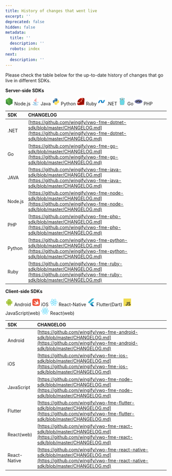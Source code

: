 ```yaml
---
title: History of changes that went live
excerpt: ''
deprecated: false
hidden: false
metadata:
  title: ''
  description: ''
  robots: index
next:
  description: ''
---
```

Please check the table below for the up-to-date history of changes that go live in different SDKs.

**Server-side SDKs**

<Cards columns={4}>
  <Card title="" href="https://github.com/wingify/vwo-fme-node-sdk/blob/master/CHANGELOG.md" _target="blank">
    <img src="https://raw.githubusercontent.com/devicons/devicon/master/icons/nodejs/nodejs-original.svg" width="24" alt="Node.js logo" /> Node.js
  </Card>

  <Card title="" href="https://github.com/wingify/vwo-fme-java-sdk/blob/master/CHANGELOG.md">
    <img src="https://raw.githubusercontent.com/devicons/devicon/master/icons/java/java-original.svg" width="24" alt="Java logo" /> Java
  </Card>

  <Card title="" href="https://github.com/wingify/vwo-fme-python-sdk/blob/master/CHANGELOG.md">
    <img src="https://raw.githubusercontent.com/devicons/devicon/master/icons/python/python-original.svg" width="24" alt="Python logo" /> Python
  </Card>

  <Card title="" href="https://github.com/wingify/vwo-fme-ruby-sdk/blob/master/CHANGELOG.md">
    <img src="https://raw.githubusercontent.com/devicons/devicon/master/icons/ruby/ruby-original.svg" width="24" alt="Ruby logo" /> Ruby
  </Card>

  <Card title="" href="https://github.com/wingify/vwo-fme-dotnet-sdk/blob/master/CHANGELOG.md">
    <img src="https://raw.githubusercontent.com/devicons/devicon/master/icons/dot-net/dot-net-original.svg" width="24" alt=".NET logo" /> .NET
  </Card>

  <Card title="" href="https://github.com/wingify/vwo-fme-go-sdk/blob/master/CHANGELOG.md">
    <img src="https://raw.githubusercontent.com/devicons/devicon/master/icons/go/go-original.svg" width="24" alt="Go logo" /> Go
  </Card>

  <Card title="" href="https://github.com/wingify/vwo-fme-php-sdk/blob/master/CHANGELOG.md">
    <img src="https://raw.githubusercontent.com/devicons/devicon/master/icons/php/php-original.svg" width="24" alt="PHP logo" /> PHP
  </Card>
</Cards>

<br />

| SDK     | CHANGELOG                                                                                                                                        |
| :------ | :----------------------------------------------------------------------------------------------------------------------------------------------- |
| .NET    | [https://github.com/wingify/vwo-fme-dotnet-sdk/blob/master/CHANGELOG.md](https://github.com/wingify/vwo-fme-dotnet-sdk/blob/master/CHANGELOG.md) |
| Go      | [https://github.com/wingify/vwo-fme-go-sdk/blob/master/CHANGELOG.md](https://github.com/wingify/vwo-fme-go-sdk/blob/master/CHANGELOG.md)         |
| JAVA    | [https://github.com/wingify/vwo-fme-java-sdk/blob/master/CHANGELOG.md](https://github.com/wingify/vwo-fme-java-sdk/blob/master/CHANGELOG.md)     |
| Node.js | [https://github.com/wingify/vwo-fme-node-sdk/blob/master/CHANGELOG.md](https://github.com/wingify/vwo-fme-node-sdk/blob/master/CHANGELOG.md)     |
| PHP     | [https://github.com/wingify/vwo-fme-php-sdk/blob/master/CHANGELOG.md](https://github.com/wingify/vwo-fme-php-sdk/blob/master/CHANGELOG.md)       |
| Python  | [https://github.com/wingify/vwo-fme-python-sdk/blob/master/CHANGELOG.md](https://github.com/wingify/vwo-fme-python-sdk/blob/master/CHANGELOG.md) |
| Ruby    | [https://github.com/wingify/vwo-fme-ruby-sdk/blob/master/CHANGELOG.md](https://github.com/wingify/vwo-fme-ruby-sdk/blob/master/CHANGELOG.md)     |

**Client-side SDKs**

<Cards columns={4}>
  <Card title="" href="https://github.com/wingify/vwo-fme-android-sdk/blob/master/CHANGELOG.md">
    <img src="https://raw.githubusercontent.com/devicons/devicon/master/icons/android/android-original.svg" width="24" alt="Android logo" /> Android
  </Card>

  <Card title="" href="https://github.com/wingify/vwo-fme-ios-sdk/blob/master/CHANGELOG.md">
    <img src="https://raw.githubusercontent.com/devicons/devicon/master/icons/swift/swift-original.svg" width="24" alt="Swift logo" /> iOS
  </Card>

  <Card title="" href="https://github.com/wingify/vwo-fme-react-native-sdk/blob/master/CHANGELOG.md">
    <img src="https://raw.githubusercontent.com/devicons/devicon/master/icons/react/react-original.svg" width="24" alt="React-Native logo" /> React-Native
  </Card>

  <Card title="" href="https://github.com/wingify/vwo-fme-flutter-sdk/blob/master/CHANGELOG.md">
    <img src="https://raw.githubusercontent.com/devicons/devicon/master/icons/flutter/flutter-original.svg" width="24" alt="Flutter logo" /> Flutter(Dart)
  </Card>

  <Card title="" href="https://github.com/wingify/vwo-fme-node-sdk/blob/master/CHANGELOG.md">
    <img src="https://raw.githubusercontent.com/devicons/devicon/master/icons/javascript/javascript-original.svg" width="24" alt="JavaScript logo" /> JavaScript(web)
  </Card>

  <Card title="" href="https://github.com/wingify/vwo-fme-react-sdk/blob/master/CHANGELOG.md">
    <img src="https://raw.githubusercontent.com/devicons/devicon/master/icons/react/react-original.svg" width="24" alt="React logo" /> React(web)
  </Card>
</Cards>

<br />

| SDK          | CHANGELOG                                                                                                                                                    |
| :----------- | :----------------------------------------------------------------------------------------------------------------------------------------------------------- |
| Android      | [https://github.com/wingify/vwo-fme-android-sdk/blob/master/CHANGELOG.md](https://github.com/wingify/vwo-fme-android-sdk/blob/master/CHANGELOG.md)           |
| iOS          | [https://github.com/wingify/vwo-fme-ios-sdk/blob/master/CHANGELOG.md](https://github.com/wingify/vwo-fme-ios-sdk/blob/master/CHANGELOG.md)                   |
| JavaScript   | [https://github.com/wingify/vwo-fme-node-sdk/blob/master/CHANGELOG.md](https://github.com/wingify/vwo-fme-node-sdk/blob/master/CHANGELOG.md)                 |
| Flutter      | [https://github.com/wingify/vwo-fme-flutter-sdk/blob/master/CHANGELOG.md](https://github.com/wingify/vwo-fme-flutter-sdk/blob/master/CHANGELOG.md)           |
| React(web)   | [https://github.com/wingify/vwo-fme-react-sdk/blob/master/CHANGELOG.md](https://github.com/wingify/vwo-fme-react-sdk/blob/master/CHANGELOG.md)               |
| React-Native | [https://github.com/wingify/vwo-fme-react-native-sdk/blob/master/CHANGELOG.md](https://github.com/wingify/vwo-fme-react-native-sdk/blob/master/CHANGELOG.md) |